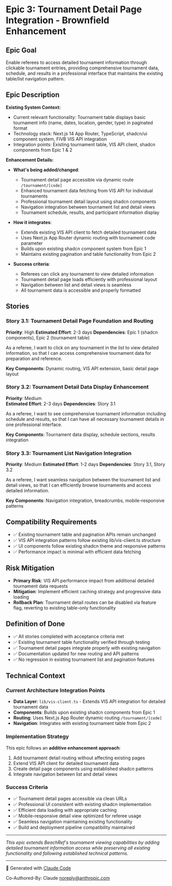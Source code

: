 # Epic 3: Tournament Detail Page Integration - Brownfield Enhancement

## Epic Goal

Enable referees to access detailed tournament information through clickable tournament entries, providing comprehensive tournament data, schedule, and results in a professional interface that maintains the existing table/list navigation pattern.

## Epic Description

**Existing System Context:**
- Current relevant functionality: Tournament table displays basic tournament info (name, dates, location, gender, type) in paginated format
- Technology stack: Next.js 14 App Router, TypeScript, shadcn/ui component system, FIVB VIS API integration
- Integration points: Existing tournament table, VIS API client, shadcn components from Epic 1 & 2

**Enhancement Details:**
- **What's being added/changed**: 
  - Tournament detail page accessible via dynamic route `/tournament/[code]`
  - Enhanced tournament data fetching from VIS API for individual tournaments
  - Professional tournament detail layout using shadcn components
  - Navigation integration between tournament list and detail views
  - Tournament schedule, results, and participant information display

- **How it integrates**: 
  - Extends existing VIS API client to fetch detailed tournament data
  - Uses Next.js App Router dynamic routing with tournament code parameter
  - Builds upon existing shadcn component system from Epic 1
  - Maintains existing pagination and table functionality from Epic 2

- **Success criteria**: 
  - Referees can click any tournament to view detailed information
  - Tournament detail page loads efficiently with professional layout
  - Navigation between list and detail views is seamless
  - All tournament data is accessible and properly formatted

## Stories

### Story 3.1: Tournament Detail Page Foundation and Routing
**Priority**: High
**Estimated Effort**: 2-3 days
**Dependencies**: Epic 1 (shadcn components), Epic 2 (tournament table)

As a referee,
I want to click on any tournament in the list to view detailed information,
so that I can access comprehensive tournament data for preparation and reference.

**Key Components**: Dynamic routing, VIS API extension, basic detail page layout

### Story 3.2: Tournament Detail Data Display Enhancement
**Priority**: Medium  
**Estimated Effort**: 2-3 days
**Dependencies**: Story 3.1

As a referee,
I want to see comprehensive tournament information including schedule and results,
so that I can have all necessary tournament details in one professional interface.

**Key Components**: Tournament data display, schedule sections, results integration

### Story 3.3: Tournament List Navigation Integration
**Priority**: Medium
**Estimated Effort**: 1-2 days
**Dependencies**: Story 3.1, Story 3.2

As a referee,
I want seamless navigation between the tournament list and detail views,
so that I can efficiently browse tournaments and access detailed information.

**Key Components**: Navigation integration, breadcrumbs, mobile-responsive patterns

## Compatibility Requirements

- ✅ Existing tournament table and pagination APIs remain unchanged
- ✅ VIS API integration patterns follow existing lib/vis-client.ts structure  
- ✅ UI components follow existing shadcn theme and responsive patterns
- ✅ Performance impact is minimal with efficient data fetching

## Risk Mitigation

- **Primary Risk**: VIS API performance impact from additional detailed tournament data requests
- **Mitigation**: Implement efficient caching strategy and progressive data loading
- **Rollback Plan**: Tournament detail routes can be disabled via feature flag, reverting to existing table-only functionality

## Definition of Done

- ✅ All stories completed with acceptance criteria met
- ✅ Existing tournament table functionality verified through testing
- ✅ Tournament detail pages integrate properly with existing navigation
- ✅ Documentation updated for new routing and API patterns
- ✅ No regression in existing tournament list and pagination features

## Technical Context

### Current Architecture Integration Points
- **Data Layer**: `lib/vis-client.ts` - Extends VIS API integration for detailed tournament data
- **Components**: Builds upon existing shadcn components from Epic 1
- **Routing**: Uses Next.js App Router dynamic routing `/tournament/[code]`
- **Navigation**: Integrates with existing tournament table from Epic 2

### Implementation Strategy
This epic follows an **additive enhancement approach**:
1. Add tournament detail routing without affecting existing pages
2. Extend VIS API client for detailed tournament data
3. Create detail page components using established shadcn patterns
4. Integrate navigation between list and detail views

### Success Criteria
- ✅ Tournament detail pages accessible via clean URLs
- ✅ Professional UI consistent with existing shadcn implementation
- ✅ Efficient data loading with appropriate caching
- ✅ Mobile-responsive detail view optimized for referee usage
- ✅ Seamless navigation maintaining existing functionality
- ✅ Build and deployment pipeline compatibility maintained

---

*This epic extends BeachRef's tournament viewing capabilities by adding detailed tournament information access while preserving all existing functionality and following established technical patterns.*

---

🤖 Generated with [Claude Code](https://claude.ai/code)

Co-Authored-By: Claude <noreply@anthropic.com>